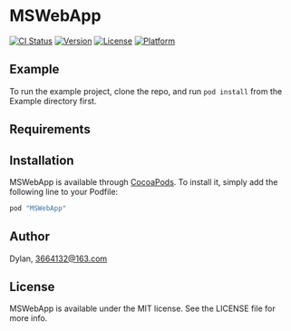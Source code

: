# MSWebApp

[![CI Status](http://img.shields.io/travis/Dylan/MSWebApp.svg?style=flat)](https://travis-ci.org/Dylan/MSWebApp)
[![Version](https://img.shields.io/cocoapods/v/MSWebApp.svg?style=flat)](http://cocoapods.org/pods/MSWebApp)
[![License](https://img.shields.io/cocoapods/l/MSWebApp.svg?style=flat)](http://cocoapods.org/pods/MSWebApp)
[![Platform](https://img.shields.io/cocoapods/p/MSWebApp.svg?style=flat)](http://cocoapods.org/pods/MSWebApp)

## Example

To run the example project, clone the repo, and run `pod install` from the Example directory first.

## Requirements

## Installation

MSWebApp is available through [CocoaPods](http://cocoapods.org). To install
it, simply add the following line to your Podfile:

```ruby
pod "MSWebApp"
```

## Author

Dylan, 3664132@163.com

## License

MSWebApp is available under the MIT license. See the LICENSE file for more info.
